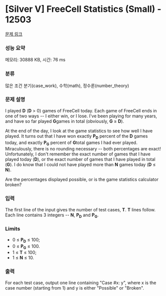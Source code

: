 # [Silver V] FreeCell Statistics (Small) - 12503 

[문제 링크](https://www.acmicpc.net/problem/12503) 

### 성능 요약

메모리: 30888 KB, 시간: 76 ms

### 분류

많은 조건 분기(case_work), 수학(math), 정수론(number_theory)

### 문제 설명

<p>I played <strong>D</strong> (<strong>D</strong> > 0) games of FreeCell today. Each game of FreeCell ends in one of two ways -- I either win, or I lose. I've been playing for many years, and have so far played <strong>G</strong>games in total (obviously, <strong>G</strong> ≥ <strong>D</strong>).</p>

<p>At the end of the day, I look at the game statistics to see how well I have played. It turns out that I have won exactly <strong>P<sub>D</sub></strong> percent of the <strong>D</strong> games today, and exactly <strong>P<sub>G</sub></strong> percent of <strong>G</strong>total games I had ever played. Miraculously, there is no rounding necessary -- both percentages are exact! Unfortunately, I don't remember the exact number of games that I have played today (<strong>D</strong>), or the exact number of games that I have played in total (<strong>G</strong>). I do know that I could not have played more than <strong>N</strong> games today (<strong>D</strong> ≤ <strong>N</strong>).</p>

<p>Are the percentages displayed possible, or is the game statistics calculator broken?</p>

### 입력 

 <p>The first line of the input gives the number of test cases, <strong>T</strong>.  <strong>T</strong> lines follow. Each line contains 3 integers -- <strong>N</strong>, <strong>P<sub>D</sub></strong> and <strong>P<sub>G</sub></strong>.</p>

<h3>Limits</h3>

<ul>
	<li>0 ≤ <strong>P<sub>D</sub></strong> ≤ 100;</li>
	<li>0 ≤ <strong>P<sub>G</sub></strong> ≤ 100.</li>
	<li>1 ≤ <strong>T</strong> ≤ 100;</li>
	<li>1 ≤ <strong>N</strong> ≤ 10.</li>
</ul>

### 출력 

 <p>For each test case, output one line containing "Case #x: y", where x is the case number (starting from 1) and y is either "Possible" or "Broken".</p>

